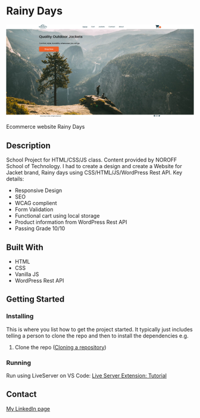# Rainy Days

![image](/images/Screenshot%202023-03-06%20145716.png)

Ecommerce website Rainy Days

## Description

School Project for HTML/CSS/JS class. Content provided by NOROFF School of Technology.
I had to create a design and create a Website for Jacket brand, Rainy days using CSS/HTML/JS/WordPress Rest API. Key details:

-   Responsive Design
-   SEO
-   WCAG complient
-   Form Validation
-   Functional cart using local storage
-   Product information from WordPress Rest API
-   Passing Grade 10/10

## Built With

-   HTML
-   CSS
-   Vanilla JS
-   WordPress Rest API

## Getting Started

### Installing

This is where you list how to get the project started. It typically just includes telling a person to clone the repo and then to install the dependencies e.g.

1. Clone the repo ([Cloning a repository](https://docs.github.com/en/repositories/creating-and-managing-repositories/cloning-a-repository))

### Running

Run using LiveServer on VS Code:
[Live Server Extension: Tutorial](https://www.youtube.com/watch?v=ZfCi0Is9gLU)

## Contact

[My LinkedIn page](https://www.linkedin.com/in/mindaugas-bankauskas-37445a144/)
